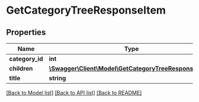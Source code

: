 # GetCategoryTreeResponseItem

## Properties
Name | Type | Description | Notes
------------ | ------------- | ------------- | -------------
**category_id** | **int** |  | [optional] 
**children** | [**\Swagger\Client\Model\GetCategoryTreeResponseItem[]**](GetCategoryTreeResponseItem.md) |  | [optional] 
**title** | **string** |  | [optional] 

[[Back to Model list]](../README.md#documentation-for-models) [[Back to API list]](../README.md#documentation-for-api-endpoints) [[Back to README]](../README.md)



